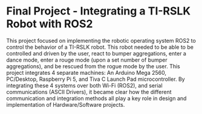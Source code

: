 # Final Project - Integrating a TI-RSLK Robot with ROS2


This project focused on implementing the robotic operating system ROS2 to control the behavior of a TI-RSLK robot. This robot needed to be able to be controlled and driven by the user, react to bumper aggregations, enter a dance mode, enter a rouge mode (upon a set number of bumper aggregations), and be rescued from the rogue mode by the user. This project integrates 4 separate machines: An Arduino Mega 2560, PC/Desktop, Raspberry Pi 5, and Tiva C Launch Pad microcontroller. By integrating these 4 systems over both Wi-Fi (ROS2), and serial communications (ASCII Drivers), it became clear how the different communication and integration methods all play a key role in design and implementation of Hardware/Software projects. 
